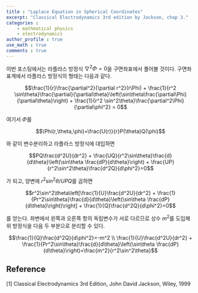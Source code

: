 ```yaml
---
title : "Laplace Equation in Spherical Coordinates"
excerpt: "Classical Electrodynamics 3rd edition by Jackson, chap 3."
categories :
    - mathmatical physics
    - electrodynamics
author_profile : true
use_math : true
comments : true
---
```


이번 포스팅에서는 라플라스 방정식 $\nabla^2 \Phi=0$을 구면좌표에서 풀어볼 것이다. 구면좌표계에서 라플라스 방정식의 형태는 다음과 같다.

$$\frac{1}{r}\frac{\partial^2}{\partial r^2}(r\Phi) + \frac{1}{r^2 \sin\theta}\frac{\partial}{\partial\theta}\left(\sin\theta\frac{\partial\Phi}{\partial\theta}\right) + \frac{1}{r^2 \sin^2\theta}\frac{\partial^2\Phi}{\partial\phi^2} = 0$$

여기서 $\Phi$를

$$\Phi(r,\theta,\phi)=\frac{U(r)}{r}P(\theta)Q(\phi)$$

와 같이 변수분리하고 라플라스 방정식에 대입하면

$$PQ\frac{d^2U}{dr^2} + \frac{UQ}{r^2\sin\theta}\frac{d}{d\theta}\left(\sin\theta \frac{dP}{d\theta}\right) + \frac{UP}{r^2\sin^2\theta}\frac{d^2Q}{d\phi^2}=0$$

가 되고, 양변에 $r^2\sin^2\theta/UPQ$를 곱하면

$$r^2\sin^2\theta\left[\frac{1}{U}\frac{d^2U}{dr^2} + \frac{1}{Pr^2\sin\theta}\frac{d}{d\theta}\left(\sin\theta \frac{dP}{d\theta}\right)\right] + \frac{1}{Q}\frac{d^2Q}{d\phi^2}=0$$

를 얻는다. 좌변에서 왼쪽과 오른쪽 항의 독립변수가 서로 다르므로 상수 $m^2$를 도입해 위 방정식을 다음 두 부분으로 분리할 수 있다.

$$\frac{1}{Q}\frac{d^2Q}{d\phi^2}=-m^2 \\ \frac{1}{U}\frac{d^2U}{dr^2} + \frac{1}{Pr^2\sin\theta}\frac{d}{d\theta}\left(\sin\theta \frac{dP}{d\theta}\right)=\frac{m^2}{r^2\sin^2\theta}$$





## Reference

[1] Classical Electrodynamics 3rd Edition, John David Jackson, Wiley, 1999